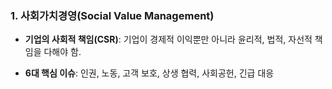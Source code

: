 
### 1. **사회가치경영(Social Value Management)**

- **기업의 사회적 책임(CSR)**: 기업이 경제적 이익뿐만 아니라 윤리적, 법적, 자선적 책임을 다해야 함.
    
- **6대 핵심 이슈**: 인권, 노동, 고객 보호, 상생 협력, 사회공헌, 긴급 대응